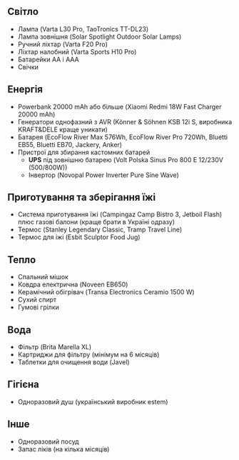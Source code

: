 ## Світло
- Лампа (Varta L30 Pro, TaoTronics TT-DL23)
- Лампа зовнішня (Solar Spotlight Outdoor Solar Lamps)
- Ручний ліхтар (Varta F20 Pro)
- Ліхтар налобний (Varta Sports H10 Pro)
- Батарейки АА і ААА
- Свічки

## Енергія
- Powerbank 20000 mAh або більше (Xiaomi Redmi 18W Fast Charger 20000 mAh)
- Генератори однофазний з AVR (Könner & Söhnen KSB 12i S, виробника KRAFT&DELE краще уникати)
- Батарея (EcoFlow River Max 576Wh, EcoFlow River Pro 720Wh, Bluetti EB55, Bluetti EB70, Jackery, Anker)
- Пристрої для збирання кастомних батарей
  - **UPS** під зовнішню батарею (Volt Polska Sinus Pro 800 E 12/230V (500/800W))
  - Інвертор (Novopal Power Inverter Pure Sine Wave)

## Приготування та зберігання їжі
- Система приготування їжі (Campingaz Camp Bistro 3, Jetboil Flash) плюс газові балони (краще брати в Україні одразу)
- Термос (Stanley Legendary Classic, Tramp Travel Line)
- Термос для іжі (Esbit Sculptor Food Jug)

## Тепло
- Спальний мішок
- Ковдра електрична (Noveen EB650)
- Керамічний обігрівач (Transa Electronics Ceramio 1500 W)
- Сухий спирт
- Гумові грілки

## Вода
- Фільтр (Brita Marella XL)
- Картриджи для фільтру (мінімум на 6 місяців)
- Таблетки для очищення води (Javel)

## Гігієна
- Одноразовий душ (український виробник estem)

## Інше
- Одноразовий посуд
- Запас ліків (на кілька місяців)

